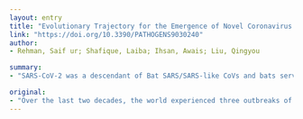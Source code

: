```yaml
---
layout: entry
title: "Evolutionary Trajectory for the Emergence of Novel Coronavirus SARS-CoV-2"
link: "https://doi.org/10.3390/PATHOGENS9030240"
author:
- Rehman, Saif ur; Shafique, Laiba; Ihsan, Awais; Liu, Qingyou

summary:
- "SARS-CoV-2 was a descendant of Bat SARS/SARS-like CoVs and bats served as a natural reservoir. Mutations in different genomic regions of SARS recombination have specific influence on virus adaptability. This allowed the virus to modify superficial antigenicity to find a way from immune reconnaissance in animals and adapt to a human host. The virus appeared to be more transmissible but less deadly than SARS CoV."

original:
- "Over the last two decades, the world experienced three outbreaks of coronaviruses with elevated morbidity rates. Currently, the global community is facing emerging virus SARS-CoV-2 belonging to Betacoronavirus, which appears to be more transmissible but less deadly than SARS-CoV. The current study aimed to track the evolutionary ancestors and different evolutionary strategies that were genetically adapted by SARS-CoV-2. Our whole-genome analysis revealed that SARS-CoV-2 was the descendant of Bat SARS/SARS-like CoVs and bats served as a natural reservoir. SARS-CoV-2 used mutations and recombination as crucial strategies in different genomic regions including the envelop, membrane, nucleocapsid, and spike glycoproteins to become a novel infectious agent. We confirmed that mutations in different genomic regions of SARS-CoV-2 have specific influence on virus reproductive adaptability, allowing for genotype adjustment and adaptations in rapidly changing environments. Moreover, for the first time we identified nine putative recombination patterns in SARS-CoV-2, which encompass spike glycoprotein, RdRp, helicase and ORF3a. Six recombination regions were spotted in the S gene and are undoubtedly important for evolutionary survival, meanwhile this permitted the virus to modify superficial antigenicity to find a way from immune reconnaissance in animals and adapt to a human host. With these combined natural selected strategies, SARS-CoV-2 emerged as a novel virus in human society."
---
```


